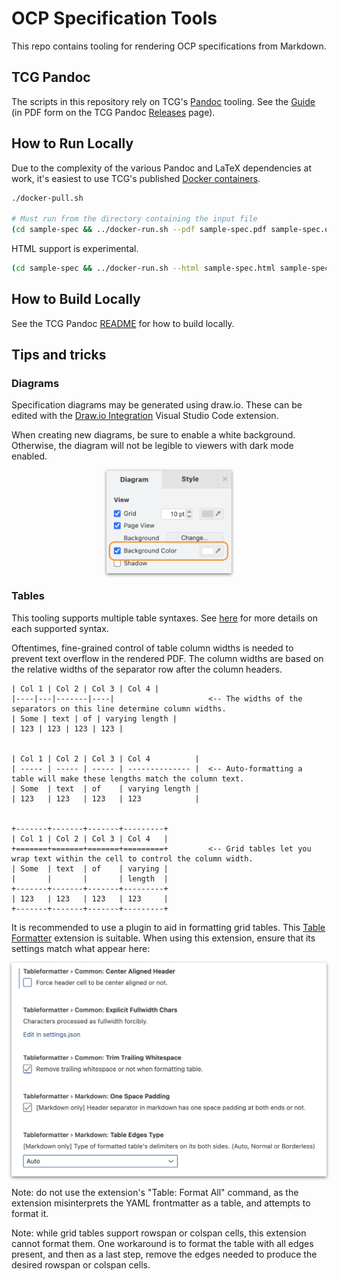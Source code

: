 # OCP Specification Tools

This repo contains tooling for rendering OCP specifications from Markdown.

## TCG Pandoc

The scripts in this repository rely on TCG's [Pandoc](https://github.com/TrustedComputingGroup/pandoc) tooling. See the [Guide](https://github.com/TrustedComputingGroup/pandoc/blob/main/guide.tcg) (in PDF form on the TCG Pandoc [Releases](https://github.com/TrustedComputingGroup/pandoc/releases) page).

## How to Run Locally

Due to the complexity of the various Pandoc and LaTeX dependencies at work,
it's easiest to use TCG's published [Docker containers](https://github.com/trustedcomputinggroup/pandoc/pkgs/container/pandoc).

```sh
./docker-pull.sh

# Must run from the directory containing the input file
(cd sample-spec && ../docker-run.sh --pdf sample-spec.pdf sample-spec.ocp)
```

HTML support is experimental.

```sh
(cd sample-spec && ../docker-run.sh --html sample-spec.html sample-spec.ocp)
```

## How to Build Locally

See the TCG Pandoc [README](https://github.com/TrustedComputingGroup/pandoc/blob/main/README.md#how-to-build-locally) for how to build locally.

## Tips and tricks

### Diagrams

Specification diagrams may be generated using draw.io. These can be edited with the [Draw.io Integration](https://marketplace.visualstudio.com/items?itemName=hediet.vscode-drawio) Visual Studio Code extension.

When creating new diagrams, be sure to enable a white background. Otherwise, the diagram will not be legible to viewers with dark mode enabled.

<p align="center">
  <img src="./images/drawio_background.png" alt="draw.io background color" width="200px" style="box-shadow: 0px 2px 5px gray;" />
</p>

### Tables

This tooling supports multiple table syntaxes. See [here](https://pandoc.org/demo/example33/8.9-tables.html) for more details on each supported syntax.

Oftentimes, fine-grained control of table column widths is needed to prevent text overflow in the rendered PDF. The column widths are based on the relative widths of the separator row after the column headers.

```
| Col 1 | Col 2 | Col 3 | Col 4 |
|----|---|-------|----|                     <-- The widths of the separators on this line determine column widths.
| Some | text | of | varying length |
| 123 | 123 | 123 | 123 |


| Col 1 | Col 2 | Col 3 | Col 4          |
| ----- | ----- | ----- | -------------- |  <-- Auto-formatting a table will make these lengths match the column text.
| Some  | text  | of    | varying length |
| 123   | 123   | 123   | 123            |


+-------+-------+-------+---------+
| Col 1 | Col 2 | Col 3 | Col 4   |
+=======+=======+=======+=========+         <-- Grid tables let you wrap text within the cell to control the column width.
| Some  | text  | of    | varying |
|       |       |       | length  |
+-------+-------+-------+---------+
| 123   | 123   | 123   | 123     |
+-------+-------+-------+---------+
```

It is recommended to use a plugin to aid in formatting grid tables. This [Table Formatter](https://marketplace.visualstudio.com/items?itemName=shuworks.vscode-table-formatter) extension is suitable. When using this extension, ensure that its settings match what appear here:

<p align="center">
  <img src="./images/table_formatter_settings.png" alt="Table formatter settings" width="600px" style="box-shadow: 0px 2px 5px gray;" />
</p>

Note: do not use the extension's "Table: Format All" command, as the extension misinterprets the YAML frontmatter as a table, and attempts to format it.

Note: while grid tables support rowspan or colspan cells, this extension cannot format them. One workaround is to format the table with all edges present, and then as a last step, remove the edges needed to produce the desired rowspan or colspan cells.

